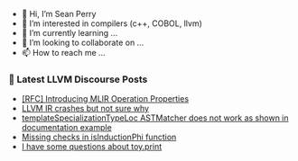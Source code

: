 - 👋 Hi, I’m Sean Perry
- 👀 I’m interested in compilers (c++, COBOL, llvm)
- 🌱 I’m currently learning ...
- 💞️ I’m looking to collaborate on ...
- 📫 How to reach me ...

<!---
s66perry/s66perry is a ✨ special ✨ repository because its `README.md` (this file) appears on your GitHub profile.
You can click the Preview link to take a look at your changes.
--->
### 📕 Latest LLVM Discourse Posts

<!-- DISCOURSE-LLVM:START -->
- [[RFC] Introducing MLIR Operation Properties](https://discourse.llvm.org/t/rfc-introducing-mlir-operation-properties/67846#post_16)
- [LLVM IR crashes but not sure why](https://discourse.llvm.org/t/llvm-ir-crashes-but-not-sure-why/70128#post_1)
- [templateSpecializationTypeLoc ASTMatcher does not work as shown in documentation example](https://discourse.llvm.org/t/templatespecializationtypeloc-astmatcher-does-not-work-as-shown-in-documentation-example/67483#post_3)
- [Missing checks in isInductionPhi function](https://discourse.llvm.org/t/missing-checks-in-isinductionphi-function/70078#post_7)
- [I have some questions about toy.print](https://discourse.llvm.org/t/i-have-some-questions-about-toy-print/70054#post_4)
<!-- DISCOURSE-LLVM:END -->
